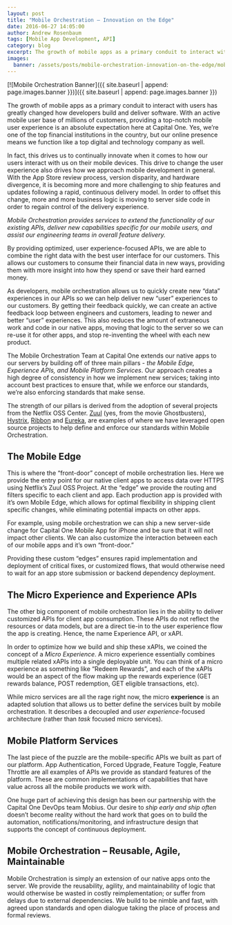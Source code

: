 ```yaml
---
layout: post
title: "Mobile Orchestration – Innovation on the Edge"
date: 2016-06-27 14:05:00
author: Andrew Rosenbaum
tags: [Mobile App Development, API]
category: blog
excerpt: The growth of mobile apps as a primary conduit to interact with users has greatly changed how developers build and deliver software. With an active mobile user base of millions of customers, providing a top-notch mobile user experience is an absolute expectation here at Capital One. Yes, we’re one of the top financial institutions in the country, but our online presence means we function like a top digital and technology company as well.
images:
  banner: /assets/posts/mobile-orchestration-innovation-on-the-edge/mobile-banner.png
---
```


[![Mobile Orchestration Banner]({{ site.baseurl | append: page.images.banner }})]({{ site.baseurl | append: page.images.banner }})

The growth of mobile apps as a primary conduit to interact with users has greatly changed how developers build and deliver software. With an active mobile user base of millions of customers, providing a top-notch mobile user experience is an absolute expectation here at Capital One. Yes, we’re one of the top financial institutions in the country, but our online presence means we function like a top digital and technology company as well.

In fact, this drives us to continually innovate when it comes to how our users interact with us on their mobile devices. This drive to change the user experience also drives how we approach mobile development in general. With the App Store review process, version disparity, and hardware divergence, it is becoming more and more challenging to ship features and updates following a rapid, continuous delivery model. In order to offset this change, more and more business logic is moving to server side code in order to regain control of the delivery experience.  

*Mobile Orchestration provides services to extend the functionality of our existing APIs, deliver new capabilities specific for our mobile users, and assist our engineering teams in overall feature delivery.*

By providing optimized, user experience-focused APIs, we are able to combine the right data with the best user interface for our customers. This allows our customers to consume their financial data in new ways, providing them with more insight into how they spend or save their hard earned money.  

As developers, mobile orchestration allows us to quickly create new “data” experiences in our APIs so we can help deliver new “user” experiences to our customers. By getting their feedback quickly, we can create an active feedback loop between engineers and customers, leading to newer and better “user” experiences. This also reduces the amount of extraneous work and code in our native apps, moving that logic to the server so we can re-use it for other apps, and stop re-inventing the wheel with each new product.

The Mobile Orchestration Team at Capital One extends our native apps to our servers by building off of three main pillars - *the Mobile Edge, Experience APIs, and Mobile Platform Services*.  Our approach creates a high degree of consistency in how we implement new services; taking into account best practices to ensure that, while we enforce our standards, we’re also enforcing standards that make sense.  

The strength of our pillars is derived from the adoption of several projects from the Netflix OSS Center. [Zuul](https://github.com/Netflix/zuul/wiki) (yes, from the movie Ghostbusters), [Hystrix](https://github.com/Netflix/Hystrix/wiki/How-it-Works), [Ribbon](https://github.com/Netflix/ribbon) and [Eureka](https://github.com/Netflix/eureka), are examples of where we have leveraged open source projects to help define and enforce our standards within Mobile Orchestration.

## The Mobile Edge
This is where the “front-door” concept of mobile orchestration lies. Here we provide the entry point for our native client apps to access data over HTTPS using Netflix’s Zuul OSS Project.  At the “edge” we provide the routing and filters specific to each client and app. Each production app is provided with it’s own Mobile Edge, which allows for optimal flexibility in shipping client specific changes, while eliminating potential impacts on other apps.  

For example, using mobile orchestration we can ship a new server-side change for Capital One Mobile App for iPhone and be sure that it will not impact other clients. We can also customize the interaction between each of our mobile apps and it’s own “front-door.”

Providing these custom “edges” ensures rapid implementation and deployment of critical fixes, or customized flows, that would otherwise need to wait for an app store submission or backend dependency deployment.

## The Micro Experience and Experience APIs
The other big component of mobile orchestration lies in the ability to deliver customized APIs for client app consumption. These APIs do not reflect the resources or data models, but are a direct tie-in to the user experience flow the app is creating. Hence, the name Experience API, or xAPI.   

In order to optimize how we build and ship these xAPIs, we coined the concept of a *Micro Experience*. A micro experience essentially combines multiple related xAPIs into a single deployable unit. You can think of a micro experience as something like “Redeem Rewards”, and each of the xAPIs would be an aspect of the flow making up the rewards experience (GET rewards balance, POST redemption, GET eligible transactions, etc).  

While micro services are all the rage right now, the micro __experience__ is an adapted solution that allows us to better define the services built by mobile orchestration. It describes a decoupled and *user experience*-focused architecture (rather than *task* focused micro services).

## Mobile Platform Services
The last piece of the puzzle are the mobile-specific APIs we built as part of our platform. App Authentication, Forced Upgrade, Feature Toggle, Feature Throttle are all examples of APIs we provide as standard features of the platform. These are common implementations of capabilities that have value across all the mobile products we work with.

One huge part of achieving this design has been our partnership with the Capital One DevOps team Mobius. Our desire to *ship early and ship often* doesn’t become reality without the hard work that goes on to build the automation, notifications/monitoring, and infrastructure design that supports the concept of continuous deployment.  

## Mobile Orchestration – Reusable, Agile, Maintainable
Mobile Orchestration is simply an extension of our native apps onto the server.  We provide the reusability, agility, and maintainability of logic that would otherwise be wasted in costly reimplementation; or suffer from delays due to external dependencies. We build to be nimble and fast, with agreed upon standards and open dialogue taking the place of process and formal reviews.

